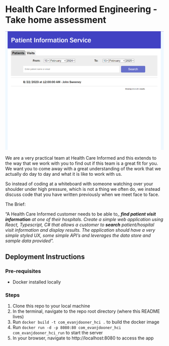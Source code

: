 # Health Care Informed Engineering - Take home assessment

<p align="center">
  <img src="patient-search-image.png">
</p>

We are a very practical team at Health Care Informed and this extends to the way that we work with you to find out if this team is a great fit for you. We want you to come away with a great understanding of the work that we actually do day to day and what it is like to work with us. 

So instead of coding at a whiteboard with someone watching over your shoulder under high pressure, which is not a thing we often do, we instead discuss code that you have written previously when we meet face to face.

The Brief:

“A Health Care Informed customer needs to be able to_ **_find patient visit information_** _at one of their hospitals. Create a simple web application using React, Typescript, C# that allows a customer to_ **_search_** _patient/hospital visit information and display results. The application should have a very simple styled UX, some simple API’s and leverages the data store and sample data provided”._

## Deployment Instructions

### Pre-requisites

* Docker installed locally

### Steps

1. Clone this repo to your local machine
2. In the terminal, navigate to the repo root directory (where this README lives)
3. Run `docker build -t com_evanjdooner_hci .` to build the docker image
4. Run `docker run -d -p 8080:80 com_evanjdooner_hci com_evanjdooner_hci_run` to start the server
5. In your browser, navigate to http://localhost:8080 to access the app